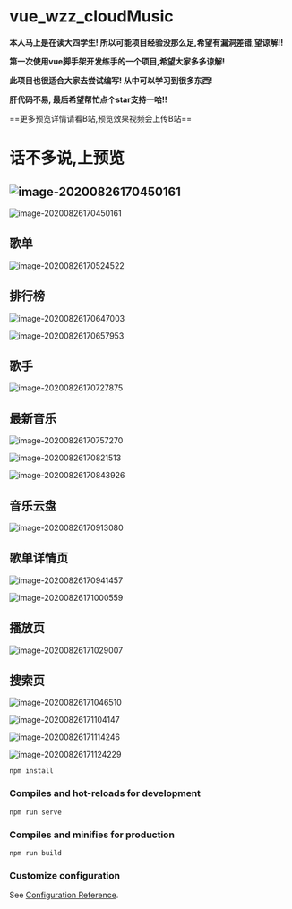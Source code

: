 # vue_wzz_cloudMusic

**本人马上是在读大四学生! 所以可能项目经验没那么足,希望有漏洞差错,望谅解!!**

**第一次使用vue脚手架开发练手的一个项目,希望大家多多谅解!** 

**此项目也很适合大家去尝试编写! 从中可以学习到很多东西!** 

**肝代码不易, 最后希望帮忙点个star支持一哈!!**

==更多预览详情请看B站,预览效果视频会上传B站==



# **话不多说,上预览**



## ![image-20200826170450161](./preview/image-20200826170450161.png)

![image-20200826170450161](.\preview\image-20200826170450161.png)

## 歌单

![image-20200826170524522](.\preview\image-20200826170524522.png)



## 排行榜

![image-20200826170647003](.\preview\image-20200826170647003.png)



![image-20200826170657953](.\preview\image-20200826170657953.png)

## 歌手

![image-20200826170727875](.\preview\image-20200826170727875.png)

## 最新音乐

![image-20200826170757270](.\preview\image-20200826170757270.png)



![image-20200826170821513](.\preview\image-20200826170821513.png)



![image-20200826170843926](.\preview\image-20200826170843926.png)

## 音乐云盘

![image-20200826170913080](.\preview\image-20200826170913080.png)

## 歌单详情页

![image-20200826170941457](.\preview\image-20200826170941457.png)



![image-20200826171000559](.\preview\image-20200826171000559.png)

## 播放页

![image-20200826171029007](.\preview\image-20200826171029007.png)

## 搜索页

![image-20200826171046510](.\preview\image-20200826171046510.png)

![image-20200826171104147](.\preview\image-20200826171104147.png)

![image-20200826171114246](.\preview\image-20200826171114246.png)

![image-20200826171124229](.\preview\image-20200826171124229.png)

```
npm install
```

### Compiles and hot-reloads for development
```
npm run serve
```

### Compiles and minifies for production
```
npm run build
```

### Customize configuration
See [Configuration Reference](https://cli.vuejs.org/config/).
